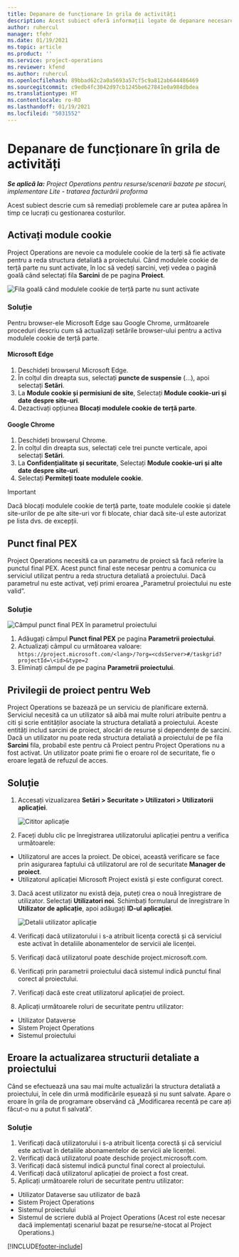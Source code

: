 ```yaml
---
title: Depanare de funcționare în grila de activități
description: Acest subiect oferă informații legate de depanare necesare atunci când lucrați în grila de activități.
author: ruhercul
manager: tfehr
ms.date: 01/19/2021
ms.topic: article
ms.product: ''
ms.service: project-operations
ms.reviewer: kfend
ms.author: ruhercul
ms.openlocfilehash: 89bbad62c2a0a5693a57cf5c9a812ab644486469
ms.sourcegitcommit: c9edb4fc3042d97cb1245be627841e0a984dbdea
ms.translationtype: HT
ms.contentlocale: ro-RO
ms.lasthandoff: 01/19/2021
ms.locfileid: "5031552"
---
```

# <a name="troubleshoot-working-in-the-task-grid"></a>Depanare de funcționare în grila de activități 

_**Se aplică la:** Project Operations pentru resurse/scenarii bazate pe stocuri, implementare Lite - tratarea facturării proforma_

Acest subiect descrie cum să remediați problemele care ar putea apărea în timp ce lucrați cu gestionarea costurilor.

## <a name="enable-cookies"></a>Activați module cookie

Project Operations are nevoie ca modulele cookie de la terți să fie activate pentru a reda structura detaliată a proiectului. Când modulele cookie de terță parte nu sunt activate, în loc să vedeți sarcini, veți vedea o pagină goală când selectați fila **Sarcini** de pe pagina **Proiect**.

![Fila goală când modulele cookie de terță parte nu sunt activate](media/blankschedule.png)


### <a name="workaround"></a>Soluție
Pentru browser-ele Microsoft Edge sau Google Chrome, următoarele proceduri descriu cum să actualizați setările browser-ului pentru a activa modulele cookie de terță parte.

#### <a name="microsoft-edge"></a>Microsoft Edge

1. Deschideți browserul Microsoft Edge.
2. În colțul din dreapta sus, selectați **puncte de suspensie** (...), apoi selectați **Setări**.
3. La **Module cookie și permisiuni de site**, Selectați **Module cookie-uri și date despre site-uri**.
4. Dezactivați opțiunea **Blocați modulele cookie de terță parte**.

#### <a name="google-chrome"></a>Google Chrome

1. Deschideți browserul Chrome.
2. În colțul din dreapta sus, selectați cele trei puncte verticale, apoi selectați **Setări**.
3. La **Confidențialitate și securitate**, Selectați **Module cookie-uri și alte date despre site-uri**.
4. Selectați **Permiteți toate modulele cookie**.

> [!IMPORTANT]
> Dacă blocați modulele cookie de terță parte, toate modulele cookie și datele site-urilor de pe alte site-uri vor fi blocate, chiar dacă site-ul este autorizat pe lista dvs. de excepții.

## <a name="pex-endpoint"></a>Punct final PEX

Project Operations necesită ca un parametru de proiect să facă referire la punctul final PEX. Acest punct final este necesar pentru a comunica cu serviciul utilizat pentru a reda structura detaliată a proiectului. Dacă parametrul nu este activat, veți primi eroarea „Parametrul proiectului nu este valid”. 

### <a name="workaround"></a>Soluție
 ![Câmpul punct final PEX în parametrul proiectului](media/projectparameter.png)

1. Adăugați câmpul **Punct final PEX** pe pagina **Parametrii proiectului**.
2. Actualizați câmpul cu următoarea valoare: `https://project.microsoft.com/<lang>/?org=<cdsServer>#/taskgrid?projectId=\<id>&type=2`
3. Eliminați câmpul de pe pagina **Parametrii proiectului**.

## <a name="privileges-for-project-for-the-web"></a>Privilegii de proiect pentru Web

Project Operations se bazează pe un serviciu de planificare externă. Serviciul necesită ca un utilizator să aibă mai multe roluri atribuite pentru a citi și scrie entităților asociate la structura detaliată a proiectului. Aceste entități includ sarcini de proiect, alocări de resurse și dependențe de sarcini. Dacă un utilizator nu poate reda structura detaliată a proiectului de pe fila **Sarcini** fila, probabil este pentru că Proiect pentru Project Operations nu a fost activat. Un utilizator poate primi fie o eroare rol de securitate, fie o eroare legată de refuzul de acces.


## <a name="workaround"></a>Soluție

1. Accesați vizualizarea **Setări > Securitate > Utilizatori > Utilizatorii aplicației**.  

   ![Cititor aplicație](media/applicationuser.jpg)
   
2. Faceți dublu clic pe înregistrarea utilizatorului aplicației pentru a verifica următoarele:

 - Utilizatorul are acces la proiect. De obicei, această verificare se face prin asigurarea faptului că utilizatorul are rol de securitate **Manager de proiect**.
 - Utilizatorul aplicației Microsoft Project există și este configurat corect.
 
3. Dacă acest utilizator nu există deja, puteți crea o nouă înregistrare de utilizator. Selectați **Utilizatori noi**. Schimbați formularul de înregistrare în **Utilizator de aplicație**, apoi adăugați **ID-ul aplicației**.

   ![Detalii utilizator aplicație](media/applicationuserdetails.jpg)

4. Verificați dacă utilizatorului i s-a atribuit licența corectă și că serviciul este activat în detaliile abonamentelor de servicii ale licenței.
5. Verificați dacă utilizatorul poate deschide project.microsoft.com.
6. Verificați prin parametrii proiectului dacă sistemul indică punctul final corect al proiectului.
7. Verificați dacă este creat utilizatorul aplicației de proiect.
8. Aplicați următoarele roluri de securitate pentru utilizator:

  - Utilizator Dataverse
  - Sistem Project Operations
  - Sistemul proiectului

## <a name="error-when-updating-the-work-breakdown-structure"></a>Eroare la actualizarea structurii detaliate a proiectului

Când se efectuează una sau mai multe actualizări la structura detaliată a proiectului, în cele din urmă modificările eșuează și nu sunt salvate. Apare o eroare în grila de programare observând că „Modificarea recentă pe care ați făcut-o nu a putut fi salvată”.

### <a name="workaround"></a>Soluție

1. Verificați dacă utilizatorului i s-a atribuit licența corectă și că serviciul este activat în detaliile abonamentelor de servicii ale licenței.
2. Verificați dacă utilizatorul poate deschide project.microsoft.com.
3. Verificați dacă sistemul indică punctul final corect al proiectului.
4. Verificați dacă utilizatorul aplicației de proiect a fost creat.
5. Aplicați următoarele roluri de securitate pentru utilizator:
  
  - Utilizator Dataverse sau utilizator de bază
  - Sistem Project Operations
  - Sistemul proiectului
  - Sistemul de scriere dublă al Project Operations (Acest rol este necesar dacă implementați scenariul bazat pe resurse/ne-stocat al Project Operations.)


[!INCLUDE[footer-include](../includes/footer-banner.md)]